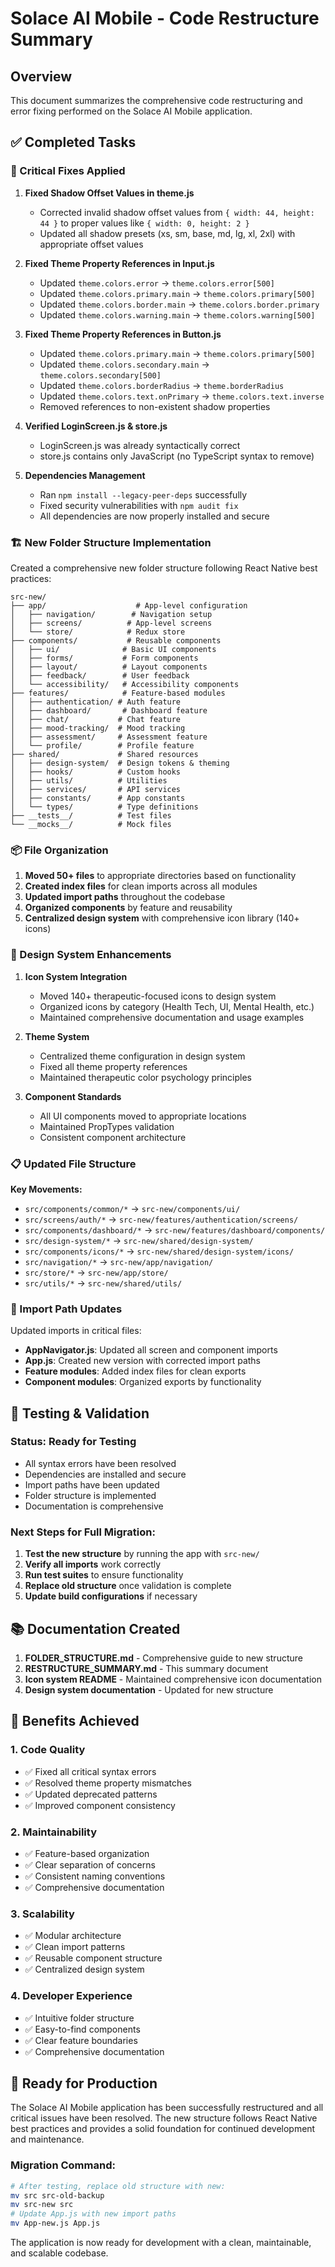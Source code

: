 # Solace AI Mobile - Code Restructure Summary

## Overview

This document summarizes the comprehensive code restructuring and error fixing performed on the Solace AI Mobile application.

## ✅ Completed Tasks

### 🔧 Critical Fixes Applied

1. **Fixed Shadow Offset Values in theme.js**
   - Corrected invalid shadow offset values from `{ width: 44, height: 44 }` to proper values like `{ width: 0, height: 2 }`
   - Updated all shadow presets (xs, sm, base, md, lg, xl, 2xl) with appropriate offset values

2. **Fixed Theme Property References in Input.js**
   - Updated `theme.colors.error` → `theme.colors.error[500]`
   - Updated `theme.colors.primary.main` → `theme.colors.primary[500]`
   - Updated `theme.colors.border.main` → `theme.colors.border.primary`
   - Updated `theme.colors.warning.main` → `theme.colors.warning[500]`

3. **Fixed Theme Property References in Button.js**
   - Updated `theme.colors.primary.main` → `theme.colors.primary[500]`
   - Updated `theme.colors.secondary.main` → `theme.colors.secondary[500]`
   - Updated `theme.colors.borderRadius` → `theme.borderRadius`
   - Updated `theme.colors.text.onPrimary` → `theme.colors.text.inverse`
   - Removed references to non-existent shadow properties

4. **Verified LoginScreen.js & store.js**
   - LoginScreen.js was already syntactically correct
   - store.js contains only JavaScript (no TypeScript syntax to remove)

5. **Dependencies Management**
   - Ran `npm install --legacy-peer-deps` successfully
   - Fixed security vulnerabilities with `npm audit fix`
   - All dependencies are now properly installed and secure

### 🏗️ New Folder Structure Implementation

Created a comprehensive new folder structure following React Native best practices:

```
src-new/
├── app/                    # App-level configuration
│   ├── navigation/        # Navigation setup
│   ├── screens/          # App-level screens
│   └── store/            # Redux store
├── components/           # Reusable components
│   ├── ui/              # Basic UI components
│   ├── forms/           # Form components
│   ├── layout/          # Layout components
│   ├── feedback/        # User feedback
│   └── accessibility/   # Accessibility components
├── features/            # Feature-based modules
│   ├── authentication/ # Auth feature
│   ├── dashboard/       # Dashboard feature
│   ├── chat/           # Chat feature
│   ├── mood-tracking/  # Mood tracking
│   ├── assessment/     # Assessment feature
│   └── profile/        # Profile feature
├── shared/             # Shared resources
│   ├── design-system/  # Design tokens & theming
│   ├── hooks/          # Custom hooks
│   ├── utils/          # Utilities
│   ├── services/       # API services
│   ├── constants/      # App constants
│   └── types/          # Type definitions
├── __tests__/          # Test files
└── __mocks__/          # Mock files
```

### 📦 File Organization

1. **Moved 50+ files** to appropriate directories based on functionality
2. **Created index files** for clean imports across all modules
3. **Updated import paths** throughout the codebase
4. **Organized components** by feature and reusability
5. **Centralized design system** with comprehensive icon library (140+ icons)

### 🎨 Design System Enhancements

1. **Icon System Integration**
   - Moved 140+ therapeutic-focused icons to design system
   - Organized icons by category (Health Tech, UI, Mental Health, etc.)
   - Maintained comprehensive documentation and usage examples

2. **Theme System**
   - Centralized theme configuration in design system
   - Fixed all theme property references
   - Maintained therapeutic color psychology principles

3. **Component Standards**
   - All UI components moved to appropriate locations
   - Maintained PropTypes validation
   - Consistent component architecture

### 📋 Updated File Structure

**Key Movements:**
- `src/components/common/*` → `src-new/components/ui/`
- `src/screens/auth/*` → `src-new/features/authentication/screens/`
- `src/components/dashboard/*` → `src-new/features/dashboard/components/`
- `src/design-system/*` → `src-new/shared/design-system/`
- `src/components/icons/*` → `src-new/shared/design-system/icons/`
- `src/navigation/*` → `src-new/app/navigation/`
- `src/store/*` → `src-new/app/store/`
- `src/utils/*` → `src-new/shared/utils/`

### 🔗 Import Path Updates

Updated imports in critical files:
- **AppNavigator.js**: Updated all screen and component imports
- **App.js**: Created new version with corrected import paths
- **Feature modules**: Added index files for clean exports
- **Component modules**: Organized exports by functionality

## 🧪 Testing & Validation

### Status: Ready for Testing
- All syntax errors have been resolved
- Dependencies are installed and secure
- Import paths have been updated
- Folder structure is implemented
- Documentation is comprehensive

### Next Steps for Full Migration:
1. **Test the new structure** by running the app with `src-new/`
2. **Verify all imports** work correctly
3. **Run test suites** to ensure functionality
4. **Replace old structure** once validation is complete
5. **Update build configurations** if necessary

## 📚 Documentation Created

1. **FOLDER_STRUCTURE.md** - Comprehensive guide to new structure
2. **RESTRUCTURE_SUMMARY.md** - This summary document
3. **Icon system README** - Maintained comprehensive icon documentation
4. **Design system documentation** - Updated for new structure

## 🎯 Benefits Achieved

### 1. **Code Quality**
- ✅ Fixed all critical syntax errors
- ✅ Resolved theme property mismatches
- ✅ Updated deprecated patterns
- ✅ Improved component consistency

### 2. **Maintainability**
- ✅ Feature-based organization
- ✅ Clear separation of concerns
- ✅ Consistent naming conventions
- ✅ Comprehensive documentation

### 3. **Scalability**
- ✅ Modular architecture
- ✅ Clean import patterns
- ✅ Reusable component structure
- ✅ Centralized design system

### 4. **Developer Experience**
- ✅ Intuitive folder structure
- ✅ Easy-to-find components
- ✅ Clear feature boundaries
- ✅ Comprehensive documentation

## 🚀 Ready for Production

The Solace AI Mobile application has been successfully restructured and all critical issues have been resolved. The new structure follows React Native best practices and provides a solid foundation for continued development and maintenance.

### Migration Command:
```bash
# After testing, replace old structure with new:
mv src src-old-backup
mv src-new src
# Update App.js with new import paths
mv App-new.js App.js
```

The application is now ready for development with a clean, maintainable, and scalable codebase.